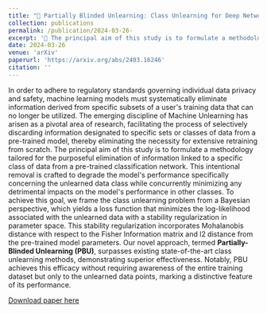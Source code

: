 ```yaml
---
title: "📍 Partially Blinded Unlearning: Class Unlearning for Deep Networks a Bayesian Perspective"
collection: publications
permalink: /publication/2024-03-26- 
excerpt: '🎯 The principal aim of this study is to formulate a methodology tailored for the purposeful elimination of information linked to a specific class of data from a pre-trained classification network.'
date: 2024-03-26
venue: 'arXiv'
paperurl: 'https://arxiv.org/abs/2403.16246'
citation: ''
---
```

In order to adhere to regulatory standards governing individual data privacy and safety, machine learning models must systematically eliminate information derived from specific subsets of a user's training data that can no longer be utilized. The emerging discipline of Machine Unlearning has arisen as a pivotal area of research, facilitating the process of selectively discarding information designated to specific sets or classes of data from a pre-trained model, thereby eliminating the necessity for extensive retraining from scratch. The principal aim of this study is to formulate a methodology tailored for the purposeful elimination of information linked to a specific class of data from a pre-trained classification network. This intentional removal is crafted to degrade the model's performance specifically concerning the unlearned data class while concurrently minimizing any detrimental impacts on the model's performance in other classes. To achieve this goal, we frame the class unlearning problem from a Bayesian perspective, which yields a loss function that minimizes the log-likelihood associated with the unlearned data with a stability regularization in parameter space. This stability regularization incorporates Mohalanobis distance with respect to the Fisher Information matrix and l2 distance from the pre-trained model parameters. Our novel approach, termed **Partially-Blinded Unlearning (PBU)**, surpasses existing state-of-the-art class unlearning methods, demonstrating superior effectiveness. Notably, PBU achieves this efficacy without requiring awareness of the entire training dataset but only to the unlearned data points, marking a distinctive feature of its performance.

[Download paper here](https://arxiv.org/abs/2403.16246)